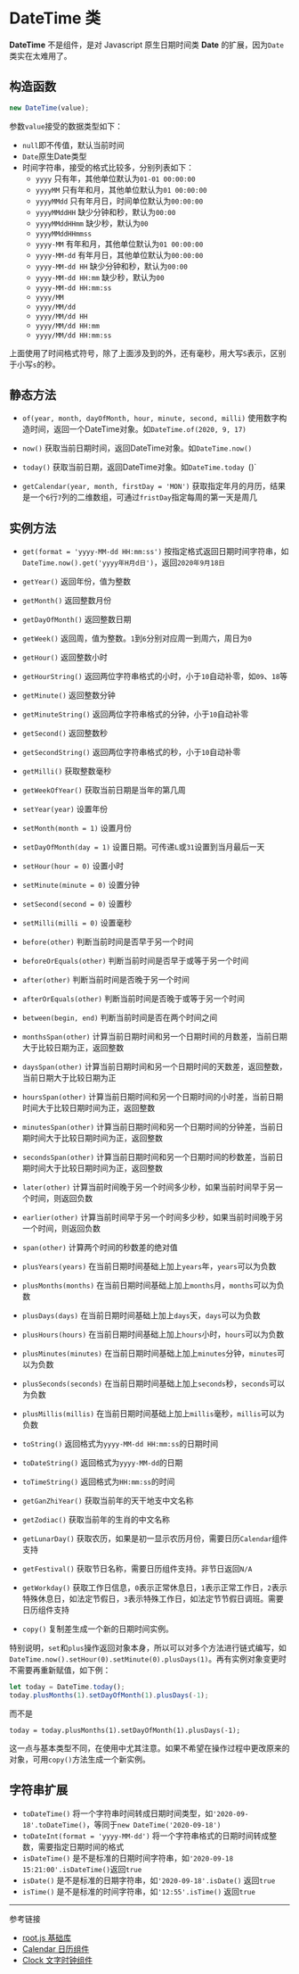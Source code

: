 # DateTime 类

**DateTime** 不是组件，是对 Javascript 原生日期时间类 **Date** 的扩展，因为`Date`类实在太难用了。

## 构造函数

```javascript
new DateTime(value);
```

参数`value`接受的数据类型如下：

* `null`即不传值，默认当前时间
* `Date`原生Date类型
* 时间字符串，接受的格式比较多，分别列表如下：
    + `yyyy` 只有年，其他单位默认为`01-01 00:00:00`
    + `yyyyMM` 只有年和月，其他单位默认为`01 00:00:00`
    + `yyyyMMdd` 只有年月日，时间单位默认为`00:00:00`
    + `yyyyMMddHH` 缺少分钟和秒，默认为`00:00`
    + `yyyyMMddHHmm` 缺少秒，默认为`00`
    + `yyyyMMddHHmmss`
    + `yyyy-MM` 有年和月，其他单位默认为`01 00:00:00`
    + `yyyy-MM-dd` 有年月日，其他单位默认为`00:00:00`
    + `yyyy-MM-dd HH` 缺少分钟和秒，默认为`00:00`
    + `yyyy-MM-dd HH:mm` 缺少秒，默认为`00`
    + `yyyy-MM-dd HH:mm:ss`
    + `yyyy/MM`
    + `yyyy/MM/dd`
    + `yyyy/MM/dd HH`
    + `yyyy/MM/dd HH:mm`
    + `yyyy/MM/dd HH:mm:ss`

上面使用了时间格式符号，除了上面涉及到的外，还有毫秒，用大写`S`表示，区别于小写`s`的秒。

## 静态方法

* `of(year, month, dayOfMonth, hour, minute, second, milli)` 使用数字构造时间，返回一个DateTime对象。如`DateTime.of(2020, 9, 17)`
* `now()` 获取当前日期时间，返回DateTime对象。如`DateTime.now()`
* `today()` 获取当前日期，返回DateTime对象。如`DateTime.today `()`

* `getCalendar(year, month, firstDay = 'MON')` 获取指定年月的月历，结果是一个`6`行`7`列的二维数组，可通过`fristDay`指定每周的第一天是周几

## 实例方法

* `get(format = 'yyyy-MM-dd HH:mm:ss')` 按指定格式返回日期时间字符串，如`DateTime.now().get('yyyy年H月d日')`，返回`2020年9月18日`
* `getYear()` 返回年份，值为整数
* `getMonth()` 返回整数月份
* `getDayOfMonth()` 返回整数日期
* `getWeek()` 返回周，值为整数。`1`到`6`分别对应周一到周六，周日为`0`
* `getHour()` 返回整数小时
* `getHourString()` 返回两位字符串格式的小时，小于`10`自动补零，如`09`、`18`等
* `getMinute()` 返回整数分钟
* `getMinuteString()` 返回两位字符串格式的分钟，小于`10`自动补零
* `getSecond()` 返回整数秒
* `getSecondString()` 返回两位字符串格式的秒，小于`10`自动补零
* `getMilli()` 获取整数毫秒
* `getWeekOfYear()` 获取当前日期是当年的第几周
* `setYear(year)` 设置年份
* `setMonth(month = 1)` 设置月份
* `setDayOfMonth(day = 1)` 设置日期。可传递`L`或`31`设置到当月最后一天
* `setHour(hour = 0)` 设置小时
* `setMinute(minute = 0)` 设置分钟
* `setSecond(second = 0)` 设置秒
* `setMilli(milli = 0)` 设置毫秒

* `before(other)` 判断当前时间是否早于另一个时间
* `beforeOrEquals(other)` 判断当前时间是否早于或等于另一个时间
* `after(other)`  判断当前时间是否晚于另一个时间
* `afterOrEquals(other)` 判断当前时间是否晚于或等于另一个时间
* `between(begin, end)` 判断当前时间是否在两个时间之间

* `monthsSpan(other)` 计算当前日期时间和另一个日期时间的月数差，当前日期大于比较日期为正，返回整数
* `daysSpan(other)` 计算当前日期时间和另一个日期时间的天数差，返回整数，当前日期大于比较日期为正
* `hoursSpan(other)` 计算当前日期时间和另一个日期时间的小时差，当前日期时间大于比较日期时间为正，返回整数
* `minutesSpan(other)` 计算当前日期时间和另一个日期时间的分钟差，当前日期时间大于比较日期时间为正，返回整数
* `secondsSpan(other)` 计算当前日期时间和另一个日期时间的秒数差，当前日期时间大于比较日期时间为正，返回整数
* `later(other)` 计算当前时间晚于另一个时间多少秒，如果当前时间早于另一个时间，则返回负数
* `earlier(other)` 计算当前时间早于另一个时间多少秒，如果当前时间晚于另一个时间，则返回负数
* `span(other)` 计算两个时间的秒数差的绝对值

* `plusYears(years)` 在当前日期时间基础上加上`years`年，`years`可以为负数
* `plusMonths(months)` 在当前日期时间基础上加上`months`月，`months`可以为负数
* `plusDays(days)` 在当前日期时间基础上加上`days`天，`days`可以为负数
* `plusHours(hours)` 在当前日期时间基础上加上`hours`小时，`hours`可以为负数
* `plusMinutes(minutes)` 在当前日期时间基础上加上`minutes`分钟，`minutes`可以为负数
* `plusSeconds(seconds)` 在当前日期时间基础上加上`seconds`秒，`seconds`可以为负数
* `plusMillis(millis)` 在当前日期时间基础上加上`millis`毫秒，`millis`可以为负数

* `toString()` 返回格式为`yyyy-MM-dd HH:mm:ss`的日期时间
* `toDateString()` 返回格式为`yyyy-MM-dd`的日期
* `toTimeString()` 返回格式为`HH:mm:ss`的时间

* `getGanZhiYear()` 获取当前年的天干地支中文名称
* `getZodiac()` 获取当前年的生肖的中文名称
* `getLunarDay()` 获取农历，如果是初一显示农历月份，需要日历`Calendar`组件支持
* `getFestival()` 获取节日名称，需要日历组件支持。非节日返回`N/A`
* `getWorkday()` 获取工作日信息，`0`表示正常休息日，`1`表示正常工作日，`2`表示特殊休息日，如法定节假日，`3`表示特殊工作日，如法定节节假日调班。需要日历组件支持

* `copy()` 复制差生成一个新的日期时间实例。

特别说明，`set`和`plus`操作返回对象本身，所以可以对多个方法进行链式编写，如`DateTime.now().setHour(0).setMinute(0).plusDays(1)`。再有实例对象变更时不需要再重新赋值，如下例：

```javascript
let today = DateTime.today();
today.plusMonths(1).setDayOfMonth(1).plusDays(-1);

```
而不是

```
today = today.plusMonths(1).setDayOfMonth(1).plusDays(-1);
```

这一点与基本类型不同，在使用中尤其注意。如果不希望在操作过程中更改原来的对象，可用`copy()`方法生成一个新实例。

## 字符串扩展

* `toDateTime()` 将一个字符串时间转成日期时间类型，如`'2020-09-18'.toDateTime()`，等同于`new DateTime('2020-09-18')`
* `toDateInt(format = 'yyyy-MM-dd')` 将一个字符串格式的日期时间转成整数，需要指定日期时间的格式
* `isDateTime()` 是不是标准的日期时间字符串，如`'2020-09-18 15:21:00'.isDateTime()`返回`true`
* `isDate()` 是不是标准的日期字符串，如`'2020-09-18'.isDate()` 返回`true`
* `isTime()` 是不是标准的时间字符串，如`'12:55'.isTime()` 返回`true`

---
参考链接

* [root.js 基础库](/root.js/root.md)
* [Calendar 日历组件](/root.js/calendar.md)
* [Clock 文字时钟组件](/root.js/clock.md)